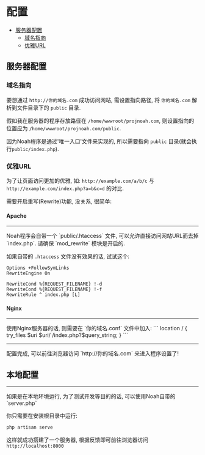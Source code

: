 # 配置

- [服务器配置](#server-configurations)
    - [域名指向](#domain-binding)
    - [优雅URL](#pretty-urls)

<a name="server-configurations"></a>
## 服务器配置

<a name="domain-binding"></a>
### 域名指向

要想通过 `http://你的域名.com` 成功访问网站, 需设置指向路径, 将 `你的域名.com` 解析到文件目录下的 `public` 目录. 

假如我在服务器的程序存放路径在 `/home/wwwroot/projnoah.com`, 则设置指向的位置应为 `/home/wwwroot/projnoah.com/public`.

因为Noah程序是通过'唯一入口'文件来实现的, 所以需要指向 `public` 目录(就会执行`public/index.php`).

<a name="pretty-urls"></a>
### 优雅URL

为了让页面访问更加的优雅, 如: `http://example.com/a/b/c` 与 `http://example.com/index.php?a=b&c=d` 的对比.

需要开启重写(Rewrite)功能, 没关系, 很简单:

#### Apache
<hr>
Noah程序会自带一个 `public/.htaccess` 文件, 可以允许直接访问网站URL而去掉 `index.php`.
请确保 `mod_rewrite` 模块是开启的.

如果自带的 `.htaccess` 文件没有效果的话, 试试这个:
```apacheconf
Options +FollowSymLinks
RewriteEngine On

RewriteCond %{REQUEST_FILENAME} !-d
RewriteCond %{REQUEST_FILENAME} !-f
RewriteRule ^ index.php [L]
```

#### Nginx
<hr>
使用Nginx服务器的话, 则需要在 `你的域名.conf` 文件中加入:
```
location / {
    try_files $uri $uri/ /index.php?$query_string;
}
```

<hr>
配置完成, 可以前往浏览器访问 `http://你的域名.com` 来进入程序设置了!


<a name="local-configurations"></a>
## 本地配置
<hr>
如果是在本地环境运行, 为了测试开发等目的的话, 可以使用Noah自带的 `server.php`

你只需要在安装根目录中运行:
```bash
php artisan serve
```

这样就成功搭建了一个服务器, 根据反馈即可前往浏览器访问 `http://localhost:8000`